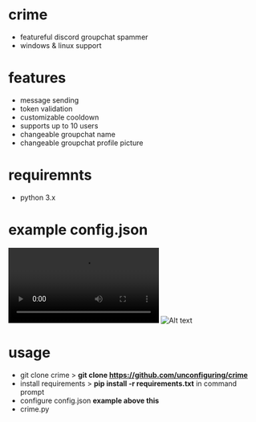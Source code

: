 # crime 
- featureful discord groupchat spammer
- windows & linux support

# features 
- message sending
- token validation
- customizable cooldown
- supports up to 10 users
- changeable groupchat name
- changeable groupchat profile picture

# requiremnts 
- python 3.x

# example config.json
![Alt text](https://files.offshore.cat/2riw4scu.mp4)
![Alt text](https://files.offshore.cat/lF8rPbX7.gif)

# usage
- git clone crime > **git clone https://github.com/unconfiguring/crime**
- install requirements > **pip install -r requirements.txt** in command prompt
- configure config.json **example above this**
- crime.py

